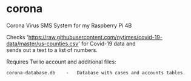 # corona
Corona Virus SMS System for my Raspberry Pi 4B

Checks 'https://raw.githubusercontent.com/nytimes/covid-19-data/master/us-counties.csv' for Covid-19 data and\
sends out a text to a list of numbers.


Requires Twilio account and additional files:

<pre><code>corona-database.db    -   Database with cases and accounts tables.</code></pre>
